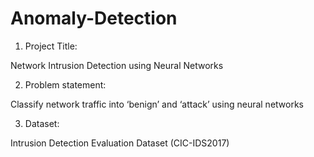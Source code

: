# Anomaly-Detection

1. Project Title:
   
  Network Intrusion Detection using Neural Networks


2. Problem statement:
   
  Classify network traffic into ‘benign’ and ‘attack’ using neural networks
 
3. Dataset:
   
  Intrusion Detection Evaluation Dataset (CIC-IDS2017)
 
